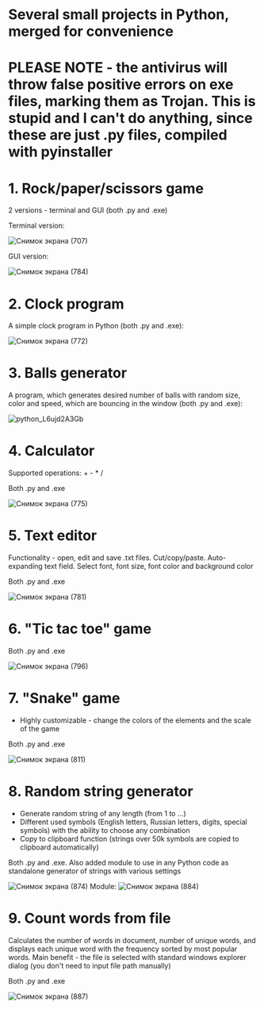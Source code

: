 # Several small projects in Python, merged for convenience

# PLEASE NOTE - the antivirus will throw false positive errors on exe files, marking them as Trojan. This is stupid and I can't do anything, since these are just .py files, compiled with pyinstaller

# 1. Rock/paper/scissors game

2 versions - terminal and GUI (both .py and .exe)

Terminal version:

![Снимок экрана (707)](https://user-images.githubusercontent.com/43440389/132217752-6f63a7bb-a0d8-4ab1-bae1-002b40b52ac4.png)

GUI version:

![Снимок экрана (784)](https://user-images.githubusercontent.com/43440389/133589573-0c72cf63-016f-490d-a9b5-d571b343b631.png)

# 2. Clock program

A simple clock program in Python (both .py and .exe):

![Снимок экрана (772)](https://user-images.githubusercontent.com/43440389/133209506-248e9824-10d3-43a5-b41f-1f3fcc92974b.png)

# 3. Balls generator

A program, which generates desired number of balls with random size, color and speed, which are bouncing in the window (both .py and .exe):

![python_L6ujd2A3Gb](https://user-images.githubusercontent.com/43440389/133209841-c6abf339-1374-4999-949d-0d793b8afd61.png)

# 4. Calculator

Supported operations: + - * /

Both .py and .exe

![Снимок экрана (775)](https://user-images.githubusercontent.com/43440389/133270959-94823894-326b-465e-9a30-7e91515019c6.png)

# 5. Text editor

Functionality - open, edit and save .txt files. Cut/copy/paste. Auto-expanding text field. Select font, font size, font color and background color

Both .py and .exe

![Снимок экрана (781)](https://user-images.githubusercontent.com/43440389/133431158-f1e56ebf-5e05-47da-83c1-519000eca08c.png)

# 6. "Tic tac toe" game

Both .py and .exe

![Снимок экрана (796)](https://user-images.githubusercontent.com/43440389/133636843-56dd3daa-eaad-4326-931f-98b40de61f4e.png)

# 7. "Snake" game

- Highly customizable - change the colors of the elements and the scale of the game

Both .py and .exe

![Снимок экрана (811)](https://user-images.githubusercontent.com/43440389/133792584-90bb2921-a553-4529-ac53-1738eed1661f.png)

# 8. Random string generator

- Generate random string of any length (from 1 to ...)
- Different used symbols (English letters, Russian letters, digits, special symbols) with the ability to choose any combination
- Copy to clipboard function (strings over 50k symbols are copied to clipboard automatically)

Both .py and .exe. Also added module to use in any Python code as standalone generator of strings with various settings

![Снимок экрана (874)](https://user-images.githubusercontent.com/43440389/134017023-7eda907c-559e-4464-b328-fc5bae744bdd.png)
Module:
![Снимок экрана (884)](https://user-images.githubusercontent.com/43440389/134143140-2c29a5ca-9308-4e12-8b43-62a59bfe5a17.png)

# 9. Count words from file

Calculates the number of words in document, number of unique words, and displays each unique word with the frequency sorted by most popular words.
Main benefit - the file is selected with standard windows explorer dialog (you don't need to input file path manually)

Both .py and .exe

![Снимок экрана (887)](https://user-images.githubusercontent.com/43440389/134176292-b50f2253-a685-4c40-9008-7453c48c463c.png)

